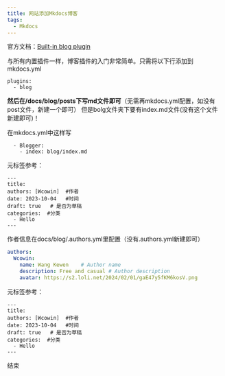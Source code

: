 ```yaml
---
title: 网站添加Mkdocs博客
tags:
  - Mkdocs
---
```


官方文档：[Built-in blog plugin](https://squidfunk.github.io/mkdocs-material/plugins/blog/)

与所有内置插件一样，博客插件的入门非常简单。只需将以下行添加到mkdocs.yml

```
plugins:
  - blog
```

**然后在/docs/blog/posts下写md文件即可**（无需再mkdocs.yml配置，如没有post文件，新建一个即可）
但是bolg文件夹下要有index.md文件(没有这个文件新建即可)！

在mkdocs.yml中这样写
```
  - Blogger:
    - index: blog/index.md
```
元标签参考：
```
---
title: 
authors: [Wcowin]  #作者
date: 2023-10-04   #时间
draft: true   # 是否为草稿
categories:  #分类
  - Hello
---
```
作者信息在docs/blog/.authors.yml里配置（没有.authors.yml新建即可）  


```yml
authors:
  Wcowin:
    name: Wang Kewen    # Author name
    description: Free and casual # Author description
    avatar: https://s2.loli.net/2024/02/01/gaE47y5fKM6kosV.png         # Author avatar

```

元标签参考：
```
---
title: 
authors: [Wcowin]  #作者
date: 2023-10-04   #时间
draft: true   # 是否为草稿
categories:  #分类
  - Hello
---
```

结束